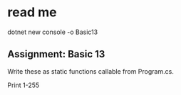 # read me

dotnet new console -o Basic13

## Assignment: Basic 13

Write these as static functions callable from Program.cs.

Print 1-255